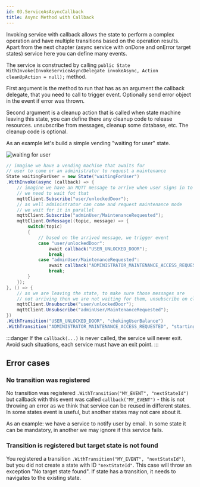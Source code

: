 ```yaml
---
id: 03.ServiceAsAsyncCallback
title: Async Method with Callback
---
```


Invoking service with callback allows the state to perform a complex operation and have multiple transitions based on the operation results. Apart from the next chapter (async service with onDone and onError target states) service here you can define many events.

The service is constructed by calling `public State WithInvoke(InvokeServiceAsyncDelegate invokeAsync, Action cleanUpAction = null);` method.

First argument is the method to run that has as an argument the callback delegate, that you need to call to trigger event. Optionally send error object in the event if error was thrown.

Second argument is a cleanup action that is called when state machine leaving this state, you can define there any cleanup code to release resources. unsubscribe from messages, cleanup some database, etc. The cleanup code is optional.

As an example let's build a simple vending "waiting for user" state.

![waiting for user](https://github.com/serge-sedelnikov/xstate.net/blob/main/Readme_Images/callback-service-pic1.png?raw=true)

```csharp
// imagine we have a vending machine that awaits for
// user to come or an administrator to request a maintenance
State waitingForUser = new State("waitingForUser")
.WithInvoke(async (callback) => {
    // imagine we have an MQTT message to arrive when user signs in to a vending machine
    // we need to wait fot that
    mqttClient.Subscribe("user/unlockedDoor");
    // as well administrator can come and request maintenance mode
    // we wait for it in parallel
    mqttClient.Subscribe("adminUser/MaintenanceRequested");
    mqttClient.OnMessage((topic, message) => {
        switch(topic)
        {
            // based on the arrived message, we trigger event
            case "user/unlockedDoor":
                await callback("USER_UNLOCKED_DOOR");
                break;
            case "adminUser/MaintenanceRequested":
                await callback("ADMINISTRATOR_MAINTENANCE_ACCESS_REQUESTED");
                break;
        }
    });
}, () => { 
    // as we are leaving the state, to make sure those messages are
    // not arriving then we are not waiting for them, unsubscribe on cleanup code
    mqttClient.Unsubscribe("user/unlockedDoor");
    mqttClient.Unsubscribe("adminUser/MaintenanceRequested");
})
.WithTransition("USER_UNLOCKED_DOOR", "chekingUserBalance")
.WithTransition("ADMINISTRATOR_MAINTENANCE_ACCESS_REQUESTED", "startingMaintenanceMode");
```

:::danger
If the `callback(...)` is never called, the service will never exit. Avoid such situations, each service must have an exit point.
:::

## Error cases

### No transition was registered

No transition was registered `.WithTransition("MY_EVENT", "nextStateId")` but callback with this event was called `callback("MY_EVENT")` - this is not throwing an error as we think that service can be reused in different states. In some states event is useful, but another states may not care about it.

As an example: we have a service to notify user by email. In some state it can be mandatory, in another we may ignore if this service fails.

### Transition is registered but target state is not found

You registered a transition `.WithTransition("MY_EVENT", "nextStateId")`, but you did not create a state with ID `"nextStateId"`. This case will throw an exception "No target state found". If state has a transition, it needs to navigates to the existing state.